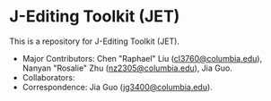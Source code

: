 # J-Editing Toolkit (JET)

This is a repository for J-Editing Toolkit (JET).

- Major Contributors: Chen "Raphael" Liu (cl3760@columbia.edu), Nanyan "Rosalie" Zhu (nz2305@columbia.edu), Jia Guo.
- Collaborators: 
- Correspondence: Jia Guo (jg3400@columbia.edu).
